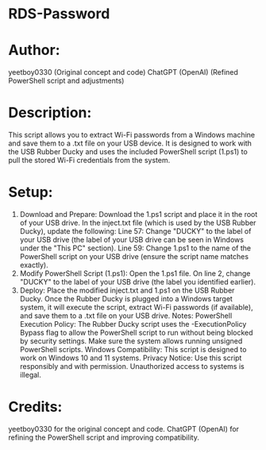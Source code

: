 # RDS-Password
# Author:
yeetboy0330 (Original concept and code)
ChatGPT (OpenAI) (Refined PowerShell script and adjustments)
# Description:
This script allows you to extract Wi-Fi passwords from a Windows machine and save them to a .txt file on your USB device. It is designed to work with the USB Rubber Ducky and uses the included PowerShell script (1.ps1) to pull the stored Wi-Fi credentials from the system.

# Setup:
1. Download and Prepare:
Download the 1.ps1 script and place it in the root of your USB drive.
In the inject.txt file (which is used by the USB Rubber Ducky), update the following:
Line 57: Change "DUCKY" to the label of your USB drive (the label of your USB drive can be seen in Windows under the "This PC" section).
Line 59: Change 1.ps1 to the name of the PowerShell script on your USB drive (ensure the script name matches exactly).
2. Modify PowerShell Script (1.ps1):
Open the 1.ps1 file.
On line 2, change "DUCKY" to the label of your USB drive (the label you identified earlier).
3. Deploy:
Place the modified inject.txt and 1.ps1 on the USB Rubber Ducky.
Once the Rubber Ducky is plugged into a Windows target system, it will execute the script, extract Wi-Fi passwords (if available), and save them to a .txt file on your USB drive.
Notes:
PowerShell Execution Policy: The Rubber Ducky script uses the -ExecutionPolicy Bypass flag to allow the PowerShell script to run without being blocked by security settings. Make sure the system allows running unsigned PowerShell scripts.
Windows Compatibility: This script is designed to work on Windows 10 and 11 systems.
Privacy Notice: Use this script responsibly and with permission. Unauthorized access to systems is illegal.
# Credits:
yeetboy0330 for the original concept and code.
ChatGPT (OpenAI) for refining the PowerShell script and improving compatibility.
